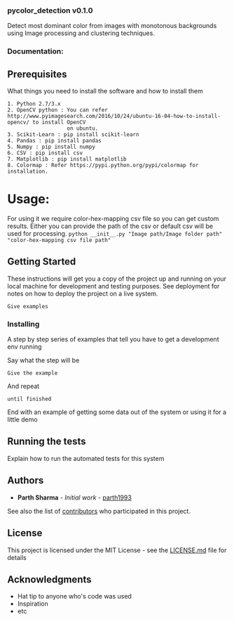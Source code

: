 ### pycolor_detection v0.1.0
Detect most dominant color from images with monotonous backgrounds using Image processing and clustering techniques.

### Documentation:

## Prerequisites

What things you need to install the software and how to install them

```
1. Python 2.7/3.x
2. OpenCV python : You can refer http://www.pyimagesearch.com/2016/10/24/ubuntu-16-04-how-to-install-opencv/ to install OpenCV 
                   on ubuntu.
3. Scikit-Learn : pip install scikit-learn
4. Pandas : pip install pandas
5. Numpy : pip install numpy
6. CSV : pip install csv
7. Matplotlib : pip install matplotlib
8. Colormap : Refer https://pypi.python.org/pypi/colormap for installation.
```

# Usage:

For using it we require color-hex-mapping csv file so you can get custom results. Either you can provide the path of the csv or default csv will be used for processing.
                ```
                python __init__.py "Image path/Image folder path" "color-hex-mapping csv file path"
                ```


## Getting Started

These instructions will get you a copy of the project up and running on your local machine for development and testing purposes. See deployment for notes on how to deploy the project on a live system.



```
Give examples
```

### Installing

A step by step series of examples that tell you have to get a development env running

Say what the step will be

```
Give the example
```

And repeat

```
until finished
```

End with an example of getting some data out of the system or using it for a little demo

## Running the tests

Explain how to run the automated tests for this system

###

## Authors

* **Parth Sharma** - *Initial work* - [parth1993](https://github.com/parth1993)

See also the list of [contributors](https://github.com/your/project/contributors) who participated in this project.

## License

This project is licensed under the MIT License - see the [LICENSE.md](LICENSE.md) file for details

## Acknowledgments

* Hat tip to anyone who's code was used
* Inspiration
* etc






